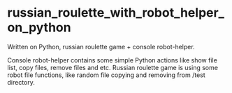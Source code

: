 # russian_roulette_with_robot_helper_on_python
Written on Python, russian roulette game + console robot-helper.

Console robot-helper contains some simple Python actions like show file list, copy files, remove files and etc.
Russian roulette game is using some robot file functions, like random file copying and removing from /test directory.
